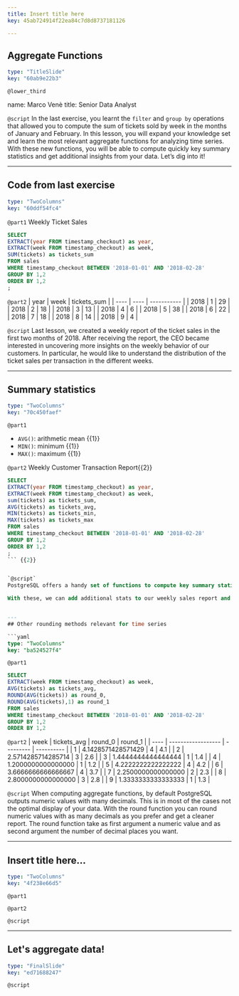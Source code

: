 ```yaml
---
title: Insert title here
key: 45ab724914f22ea84c7d8d8737181126

---
```

## Aggregate Functions

```yaml
type: "TitleSlide"
key: "60ab9e22b3"
```

`@lower_third`

name: Marco Venè
title: Senior Data Analyst


`@script`
In the last exercise, you learnt the ```filter``` and  ```group by``` operations that allowed you to compute the sum of tickets sold by week in the months of January and February. 
In this lesson, you will expand your knowledge set and learn the most relevant aggregate functions for analyzing time series. 
With these new functions, you will be able to compute quickly key summary statistics and get additional insights from your data. Let’s dig into it!


---
## Code from last exercise

```yaml
type: "TwoColumns"
key: "60ddf54fc4"
```

`@part1`
Weekly Ticket Sales
```sql
SELECT
EXTRACT(year FROM timestamp_checkout) as year,
EXTRACT(week FROM timestamp_checkout) as week,
SUM(tickets) as tickets_sum
FROM sales
WHERE timestamp_checkout BETWEEN '2018-01-01' AND '2018-02-28'
GROUP BY 1,2
ORDER BY 1,2
;
```


`@part2`
| year | week | tickets_sum |
| ---- | ---- | ----------- |
| 2018 | 1    | 29          |
| 2018 | 2    | 18          |
| 2018 | 3    | 13          |
| 2018 | 4    | 6           |
| 2018 | 5    | 38          |
| 2018 | 6    | 22          |
| 2018 | 7    | 18          |
| 2018 | 8    | 14          |
| 2018 | 9    | 4           |


`@script`
Last lesson, we created a weekly report of the ticket sales in the first two months of 2018. After receiving the report, the CEO became interested in uncovering more insights on the weekly behavior of our customers. 
In particular, he would like to understand the distribution of the ticket sales per transaction in the different weeks.


---
## Summary statistics

```yaml
type: "TwoColumns"
key: "70c450faef"
```

`@part1`
- `AVG()`: arithmetic mean {{1}}
- `MIN()`: minimum {{1}}
- `MAX()`: maximum {{1}}


`@part2`
Weekly Customer Transaction Report{{2}}

```sql
SELECT
EXTRACT(year FROM timestamp_checkout) as year,
EXTRACT(week FROM timestamp_checkout) as week,
sum(tickets) as tickets_sum,
AVG(tickets) as tickets_avg,
MIN(tickets) as tickets_min,
MAX(tickets) as tickets_max
FROM sales
WHERE timestamp_checkout BETWEEN '2018-01-01' AND '2018-02-28'
GROUP BY 1,2
ORDER BY 1,2
;
``` {{2}}


`@script`
PostgreSQL offers a handy set of functions to compute key summary statistics for a distribution. Here you can see three important functions to compute the mean and the most extreme data points of a variable. 

With these, we can add additional stats to our weekly sales report and get insights on the typical basket size per transactions and potential outliers.


---
## Other rounding methods relevant for time series

```yaml
type: "TwoColumns"
key: "ba524527f4"
```

`@part1`
```sql
SELECT
EXTRACT(week FROM timestamp_checkout) as week,
AVG(tickets) as tickets_avg,
ROUND(AVG(tickets)) as round_0,
ROUND(AVG(tickets),1) as round_1
FROM sales
WHERE timestamp_checkout BETWEEN '2018-01-01' AND '2018-02-28'
GROUP BY 1,2
ORDER BY 1,2
```


`@part2`
| week | tickets_avg        | round_0 | round_1 |
| ---- | ------------------ | --------- | ---------- |
| 1    | 4.1428571428571429 | 4         | 4.1        |
| 2    | 2.5714285714285714 | 3         | 2.6        |
| 3    | 1.4444444444444444 | 1         | 1.4        |
| 4    | 1.2000000000000000 | 1         | 1.2        |
| 5    | 4.2222222222222222 | 4         | 4.2        |
| 6    | 3.6666666666666667 | 4         | 3.7        |
| 7    | 2.2500000000000000 | 2         | 2.3        |
| 8    | 2.8000000000000000 | 3         | 2.8        |
| 9    | 1.3333333333333333 | 1         | 1.3        |


`@script`
When computing aggregate functions, by default PostgreSQL outputs numeric values with many decimals. This is in most of the cases not the optimal display of your data.
With the round function you can round numeric values with as many decimals as you prefer and get a cleaner report. The round function take as first argument a numeric value and as second argument the number of decimal places you want.


---
## Insert title here...

```yaml
type: "TwoColumns"
key: "4f238e66d5"
```

`@part1`



`@part2`



`@script`



---
## Let's aggregate data!

```yaml
type: "FinalSlide"
key: "ed71688247"
```

`@script`


